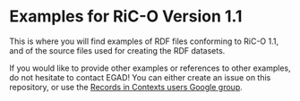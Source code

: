 # Examples for RiC-O Version 1.1

This is where you will find examples of RDF files conforming to RiC-O 1.1, and of the source files used for creating the RDF datasets.

If you would like to provide other examples or references to other examples, do not hesitate to contact EGAD! You can either create an issue on this repository, or use the [Records in Contexts users Google group](https://groups.google.com/g/Records_in_Contexts_users).
 
